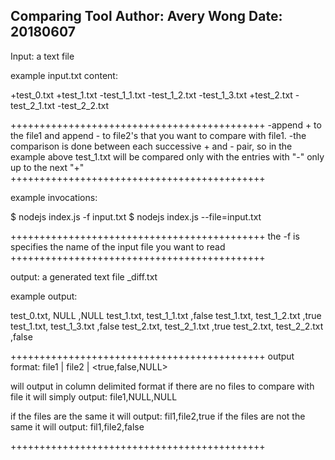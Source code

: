 Comparing Tool
Author: Avery Wong
Date: 20180607
--------------------------------------------

Input: a text file

example input.txt content:

+test_0.txt
+test_1.txt
-test_1_1.txt
-test_1_2.txt
-test_1_3.txt
+test_2.txt
-test_2_1.txt
-test_2_2.txt

++++++++++++++++++++++++++++++++++++++++++++
-append + to the file1 and append - to file2's that you want to compare with file1.
-the comparison is done between each successive + and - pair, so in the example above
test_1.txt will be compared only with the entries with "-" only up to the next "+"
++++++++++++++++++++++++++++++++++++++++++++

example invocations:

$ nodejs index.js -f input.txt
$ nodejs index.js --file=input.txt

++++++++++++++++++++++++++++++++++++++++++++
the -f is specifies the name of the input file you want to read
++++++++++++++++++++++++++++++++++++++++++++


output: a generated text file <filename>_diff.txt

example output:

test_0.txt, NULL ,NULL
test_1.txt, test_1_1.txt ,false
test_1.txt, test_1_2.txt ,true
test_1.txt, test_1_3.txt ,false
test_2.txt, test_2_1.txt ,true
test_2.txt, test_2_2.txt ,false

++++++++++++++++++++++++++++++++++++++++++++
output format: file1 | file2 | <true,false,NULL>

will output in column delimited format
if there are no files to compare with file it will simply output: file1,NULL,NULL

if the files are the same it will output: fil1,file2,true 
if the files are not the same it will output: fil1,file2,false

++++++++++++++++++++++++++++++++++++++++++++